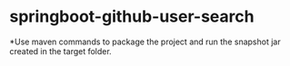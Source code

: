 # springboot-github-user-search

*Use maven commands to package the project and run the snapshot jar created in the target folder.
